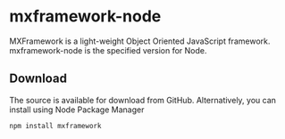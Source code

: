 # mxframework-node
MXFramework is a light-weight Object Oriented JavaScript framework. mxframework-node is the specified version for Node.


## Download
The source is available for download from GitHub. Alternatively, you can install using Node Package Manager
```
npm install mxframework 
```